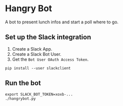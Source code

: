 # Hangry Bot

A bot to present lunch infos and start a poll where to go.

## Set up the Slack integration

1. Create a Slack App.
2. Create a Slack Bot User.
3. Get the `Bot User OAuth Access Token`.

```
pip install --user slackclient
```

## Run the bot

```
export SLACK_BOT_TOKEN=xoxb-...
./hangrybot.py
```
